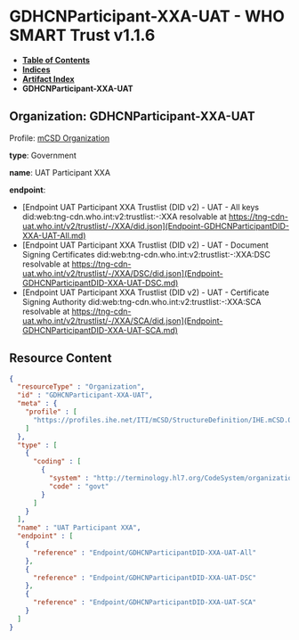 # GDHCNParticipant-XXA-UAT - WHO SMART Trust v1.1.6

* [**Table of Contents**](toc.md)
* [**Indices**](indices.md)
* [**Artifact Index**](artifacts.md)
* **GDHCNParticipant-XXA-UAT**

## Organization: GDHCNParticipant-XXA-UAT

Profile: [mCSD Organization](https://profiles.ihe.net/ITI/mCSD/4.0.0/StructureDefinition-IHE.mCSD.Organization.html)

**type**: Government

**name**: UAT Participant XXA

**endpoint**: 

* [Endpoint UAT Participant XXA Trustlist (DID v2) - UAT - All keys did:web:tng-cdn.who.int:v2:trustlist:-:XXA resolvable at https://tng-cdn-uat.who.int/v2/trustlist/-/XXA/did.json](Endpoint-GDHCNParticipantDID-XXA-UAT-All.md)
* [Endpoint UAT Participant XXA Trustlist (DID v2) - UAT - Document Signing Certificates did:web:tng-cdn.who.int:v2:trustlist:-:XXA:DSC resolvable at https://tng-cdn-uat.who.int/v2/trustlist/-/XXA/DSC/did.json](Endpoint-GDHCNParticipantDID-XXA-UAT-DSC.md)
* [Endpoint UAT Participant XXA Trustlist (DID v2) - UAT - Certificate Signing Authority did:web:tng-cdn.who.int:v2:trustlist:-:XXA:SCA resolvable at https://tng-cdn-uat.who.int/v2/trustlist/-/XXA/SCA/did.json](Endpoint-GDHCNParticipantDID-XXA-UAT-SCA.md)



## Resource Content

```json
{
  "resourceType" : "Organization",
  "id" : "GDHCNParticipant-XXA-UAT",
  "meta" : {
    "profile" : [
      "https://profiles.ihe.net/ITI/mCSD/StructureDefinition/IHE.mCSD.Organization"
    ]
  },
  "type" : [
    {
      "coding" : [
        {
          "system" : "http://terminology.hl7.org/CodeSystem/organization-type",
          "code" : "govt"
        }
      ]
    }
  ],
  "name" : "UAT Participant XXA",
  "endpoint" : [
    {
      "reference" : "Endpoint/GDHCNParticipantDID-XXA-UAT-All"
    },
    {
      "reference" : "Endpoint/GDHCNParticipantDID-XXA-UAT-DSC"
    },
    {
      "reference" : "Endpoint/GDHCNParticipantDID-XXA-UAT-SCA"
    }
  ]
}

```
